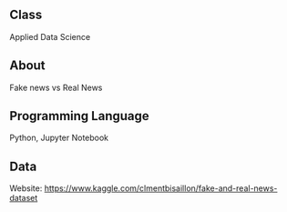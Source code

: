 ## Class
Applied Data Science

## About
Fake news vs Real News

## Programming Language
Python, Jupyter Notebook

## Data
Website: https://www.kaggle.com/clmentbisaillon/fake-and-real-news-dataset
